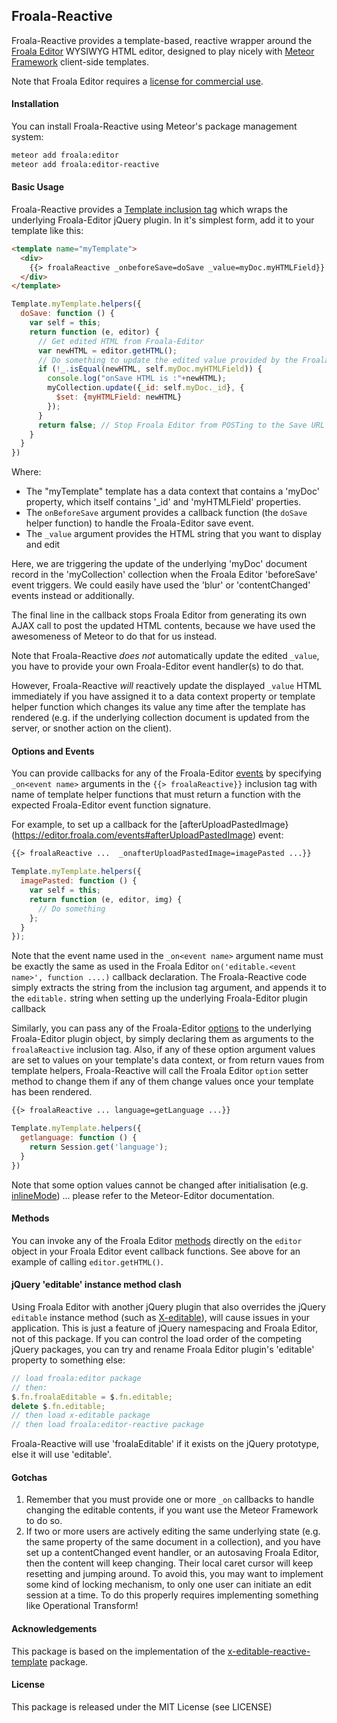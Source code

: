 ## Froala-Reactive

Froala-Reactive provides a template-based, reactive wrapper around the [Froala Editor](https://editor.froala.com/) WYSIWYG HTML editor, designed to play nicely with [Meteor Framework](https://www.meteor.com/) client-side templates.  

Note that Froala Editor requires a [license for commercial use](https://editor.froala.com/pricing).

#### Installation

You can install Froala-Reactive using Meteor's package management system:

```bash
meteor add froala:editor
meteor add froala:editor-reactive
```

#### Basic Usage

Froala-Reactive provides a [Template inclusion tag](https://github.com/meteor/meteor/blob/devel/packages/spacebars/README.md#inclusion-tags) which wraps the underlying Froala-Editor jQuery plugin.  In it's simplest form, add it to your template like this:

```html
<template name="myTemplate">
  <div>
    {{> froalaReactive _onbeforeSave=doSave _value=myDoc.myHTMLField}}
  </div>
</template>
```

```javascript
Template.myTemplate.helpers({
  doSave: function () {
    var self = this;
    return function (e, editor) {
      // Get edited HTML from Froala-Editor
      var newHTML = editor.getHTML();
      // Do something to update the edited value provided by the Froala-Editor plugin, if it has changed:
      if (!_.isEqual(newHTML, self.myDoc.myHTMLField)) {
        console.log("onSave HTML is :"+newHTML);
        myCollection.update({_id: self.myDoc._id}, {
          $set: {myHTMLField: newHTML}
        });
      }
      return false; // Stop Froala Editor from POSTing to the Save URL
    }
  }
})
```

Where:

* The "myTemplate" template has a data context that contains a 'myDoc' property, which itself contains '_id' and 'myHTMLField' properties.
* The `onBeforeSave` argument provides a callback function (the `doSave` helper function) to handle the Froala-Editor save event.
* The `_value` argument provides the HTML string that you want to display and edit

Here, we are triggering the update of the underlying 'myDoc' document record in the 'myCollection' collection when the Froala Editor 'beforeSave' event triggers.  We could easily have used the 'blur' or 'contentChanged' events instead or additionally.

The final line in the callback stops Froala Editor from generating its own AJAX call to post the updated HTML contents, because we have used the awesomeness of Meteor to do that for us instead.

Note that Froala-Reactive *does not* automatically update the edited `_value`, you
have to provide your own Froala-Editor event handler(s) to do that.

However, Froala-Reactive *will* reactively update the displayed `_value` HTML immediately if you have assigned it to a data context property or template helper function which changes its value any time after the template has rendered (e.g. if the underlying collection document is updated from the server, or snother action on the client).

#### Options and Events

You can provide callbacks for any of the Froala-Editor [events](https://editor.froala.com/events) by specifying `_on<event name>` arguments in the `{{> froalaReactive}}` inclusion tag with name of template helper functions that must return a function with the expected Froala-Editor event function signature.

For example, to set up a callback for the [afterUploadPastedImage}(https://editor.froala.com/events#afterUploadPastedImage) event:

```html
{{> froalaReactive ...  _onafterUploadPastedImage=imagePasted ...}}
```

```javascript
Template.myTemplate.helpers({
  imagePasted: function () {
    var self = this;
    return function (e, editor, img) {
      // Do something
    };
  }
});  
```

Note that the event name used in the `_on<event name>` argument name must be exactly the same as used in the Froala Editor `on('editable.<event name>', function ....)` callback declaration.  The Froala-Reactive code simply extracts the <event name> string from the inclusion tag argument, and appends it to the `editable.` string when setting up the underlying Froala-Editor plugin callback

Similarly, you can pass any of the Froala-Editor [options](https://editor.froala.com/options) to the underlying Froala-Editor plugin object, by simply declaring them as arguments to the `froalaReactive` inclusion tag.  Also, if any of these option argument values are set to values on your template's data context, or from return vaues from template helpers, Froala-Reactive will call the Froala Editor `option` setter method to change them if any of them change values once your template has been rendered.  

```html
{{> froalaReactive ... language=getLanguage ...}}
```

```javascript
Template.myTemplate.helpers({
  getlanguage: function () {
    return Session.get('language');
  }
})
```

Note that some option values cannot be changed after initialisation (e.g. [inlineMode](https://editor.froala.com/options#inlineMode)) ... please refer to the Meteor-Editor documentation.

#### Methods

You can invoke any of the Froala Editor [methods](https://editor.froala.com/methods) directly on the `editor` object in your Froala Editor event callback functions.  See above for an example of calling `editor.getHTML()`.

#### jQuery 'editable' instance method clash

Using Froala Editor with another jQuery plugin that also overrides the jQuery `editable` instance method (such as [X-editable](http://vitalets.github.io/x-editable/index.html)),  will cause issues in your application.  This is just a feature of jQuery namespacing and Froala Editor, not of this package.  If you can control the load order of the competing jQuery packages, you can try and rename Froala Editor plugin's 'editable' property to something else:

```javascript
// load froala:editor package
// then:
$.fn.froalaEditable = $.fn.editable;
delete $.fn.editable;
// then load x-editable package
// then load froala:editor-reactive package
```

Froala-Reactive will use 'froalaEditable' if it exists on the jQuery prototype, else it will use 'editable'.

#### Gotchas

1. Remember that you must provide one or more `_on` callbacks to handle changing the editable contents, if you want use the Meteor Framework to do so.
2. If two or more users are actively editing the same underlying state (e.g. the same property of the same document in a collection), and you have set up a contentChanged event handler, or an autosaving Froala Editor, then the content will keep changing.  Their local caret cursor will keep resetting and jumping around.  To avoid this, you may want to implement some kind of locking mechanism, to only one user can initiate an edit session at a time.  To do this properly requires implementing something like Operational Transform!


#### Acknowledgements

This package is based on the implementation of the [x-editable-reactive-template](https://github.com/davidworkman9/x-editable-reactive-template) package.

#### License

This package is released under the MIT License (see LICENSE)


